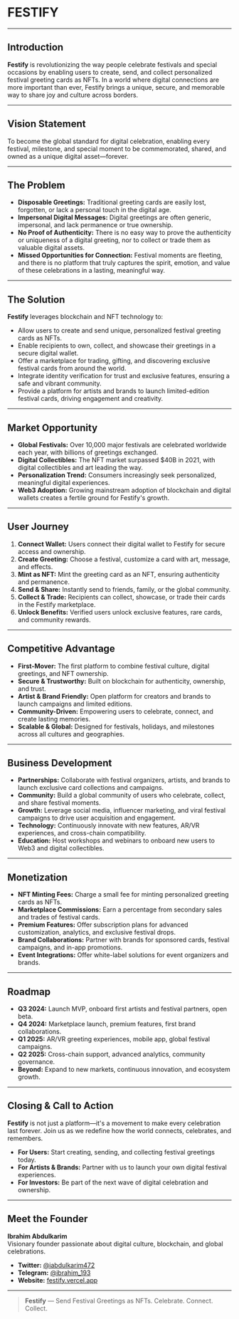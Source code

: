 # FESTIFY

---

## Introduction

**Festify** is revolutionizing the way people celebrate festivals and special occasions by enabling users to create, send, and collect personalized festival greeting cards as NFTs. In a world where digital connections are more important than ever, Festify brings a unique, secure, and memorable way to share joy and culture across borders.

---

## Vision Statement

To become the global standard for digital celebration, enabling every festival, milestone, and special moment to be commemorated, shared, and owned as a unique digital asset—forever.

---

## The Problem

- **Disposable Greetings:** Traditional greeting cards are easily lost, forgotten, or lack a personal touch in the digital age.
- **Impersonal Digital Messages:** Digital greetings are often generic, impersonal, and lack permanence or true ownership.
- **No Proof of Authenticity:** There is no easy way to prove the authenticity or uniqueness of a digital greeting, nor to collect or trade them as valuable digital assets.
- **Missed Opportunities for Connection:** Festival moments are fleeting, and there is no platform that truly captures the spirit, emotion, and value of these celebrations in a lasting, meaningful way.

---

## The Solution

**Festify** leverages blockchain and NFT technology to:
- Allow users to create and send unique, personalized festival greeting cards as NFTs.
- Enable recipients to own, collect, and showcase their greetings in a secure digital wallet.
- Offer a marketplace for trading, gifting, and discovering exclusive festival cards from around the world.
- Integrate identity verification for trust and exclusive features, ensuring a safe and vibrant community.
- Provide a platform for artists and brands to launch limited-edition festival cards, driving engagement and creativity.

---

## Market Opportunity

- **Global Festivals:** Over 10,000 major festivals are celebrated worldwide each year, with billions of greetings exchanged.
- **Digital Collectibles:** The NFT market surpassed $40B in 2021, with digital collectibles and art leading the way.
- **Personalization Trend:** Consumers increasingly seek personalized, meaningful digital experiences.
- **Web3 Adoption:** Growing mainstream adoption of blockchain and digital wallets creates a fertile ground for Festify's growth.

---

## User Journey

1. **Connect Wallet:** Users connect their digital wallet to Festify for secure access and ownership.
2. **Create Greeting:** Choose a festival, customize a card with art, message, and effects.
3. **Mint as NFT:** Mint the greeting card as an NFT, ensuring authenticity and permanence.
4. **Send & Share:** Instantly send to friends, family, or the global community.
5. **Collect & Trade:** Recipients can collect, showcase, or trade their cards in the Festify marketplace.
6. **Unlock Benefits:** Verified users unlock exclusive features, rare cards, and community rewards.

---

## Competitive Advantage

- **First-Mover:** The first platform to combine festival culture, digital greetings, and NFT ownership.
- **Secure & Trustworthy:** Built on blockchain for authenticity, ownership, and trust.
- **Artist & Brand Friendly:** Open platform for creators and brands to launch campaigns and limited editions.
- **Community-Driven:** Empowering users to celebrate, connect, and create lasting memories.
- **Scalable & Global:** Designed for festivals, holidays, and milestones across all cultures and geographies.

---

## Business Development

- **Partnerships:** Collaborate with festival organizers, artists, and brands to launch exclusive card collections and campaigns.
- **Community:** Build a global community of users who celebrate, collect, and share festival moments.
- **Growth:** Leverage social media, influencer marketing, and viral festival campaigns to drive user acquisition and engagement.
- **Technology:** Continuously innovate with new features, AR/VR experiences, and cross-chain compatibility.
- **Education:** Host workshops and webinars to onboard new users to Web3 and digital collectibles.

---

## Monetization

- **NFT Minting Fees:** Charge a small fee for minting personalized greeting cards as NFTs.
- **Marketplace Commissions:** Earn a percentage from secondary sales and trades of festival cards.
- **Premium Features:** Offer subscription plans for advanced customization, analytics, and exclusive festival drops.
- **Brand Collaborations:** Partner with brands for sponsored cards, festival campaigns, and in-app promotions.
- **Event Integrations:** Offer white-label solutions for event organizers and brands.

---

## Roadmap

- **Q3 2024:** Launch MVP, onboard first artists and festival partners, open beta.
- **Q4 2024:** Marketplace launch, premium features, first brand collaborations.
- **Q1 2025:** AR/VR greeting experiences, mobile app, global festival campaigns.
- **Q2 2025:** Cross-chain support, advanced analytics, community governance.
- **Beyond:** Expand to new markets, continuous innovation, and ecosystem growth.

---

## Closing & Call to Action

**Festify** is not just a platform—it's a movement to make every celebration last forever. Join us as we redefine how the world connects, celebrates, and remembers.

- **For Users:** Start creating, sending, and collecting festival greetings today.
- **For Artists & Brands:** Partner with us to launch your own digital festival experiences.
- **For Investors:** Be part of the next wave of digital celebration and ownership.

---

## Meet the Founder
**Ibrahim Abdulkarim**  
Visionary founder passionate about digital culture, blockchain, and global celebrations.

- **Twitter:** [@iabdulkarim472](https://twitter.com/iabdulkarim472)
- **Telegram:** [@ibrahim_193](https://t.me/ibrahim_193)
- **Website:** [festify.vercel.app](https://festify.vercel.app/)

---

> **Festify** — Send Festival Greetings as NFTs. Celebrate. Connect. Collect. 